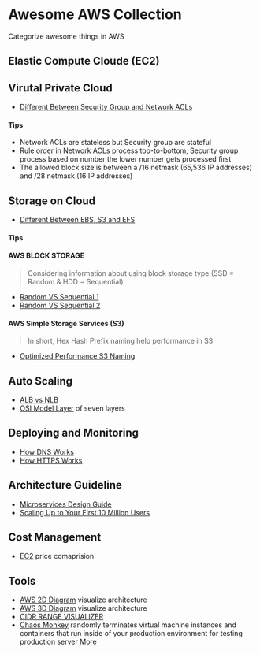 # Awesome AWS Collection
Categorize awesome things in AWS 

## Elastic Compute Cloude (EC2)

## Virutal Private Cloud
- [Different Between Security Group and Network ACLs](https://medium.com/awesome-aws/aws-difference-between-security-groups-and-network-acls-adc632ea29ae)
#### Tips
- Network ACLs are stateless but Security group are stateful
- Rule order in Network ACLs process top-to-bottom, Security group process based on number the lower number gets processed first
- The allowed block size is between a /16 netmask (65,536 IP addresses) and /28 netmask (16 IP addresses)

## Storage on Cloud
- [Different Between EBS, S3 and EFS](https://dzone.com/articles/confused-by-aws-storage-options-s3-ebs-amp-efs-explained)
#### Tips
#### AWS BLOCK STORAGE

>Considering information about using block storage type (SSD = Random & HDD = Sequential)

- [Random VS Sequential 1](https://stackoverflow.com/questions/27180409/what-is-a-sequential-write-and-what-is-random-write?noredirect=1&lq=1)
- [Random VS Sequential 2](https://insightsblog.violinsystems.com/blog/understanding-io-random-vs-sequential)
#### AWS Simple Storage Services (S3)
> In short, Hex Hash Prefix naming help performance in S3 
- [Optimized Performance S3 Naming](https://btuanexpress.net/optimized-performance-s3-naming/)

## Auto Scaling
- [ALB vs NLB](https://medium.com/containers-on-aws/using-aws-application-load-balancer-and-network-load-balancer-with-ec2-container-service-d0cb0b1d5ae5)
- [OSI Model Layer](https://medium.com/@madhavbahl10/osi-model-layers-explained-ee1d43058c1f) of seven layers

## Deploying and Monitoring
- [How DNS Works](https://howdns.works/)
- [How HTTPS Works](https://howhttps.works/)

## Architecture Guideline
- [Microservices Design Guide](https://medium.com/platform-engineer/microservices-design-guide-eca0b799a7e8)
- [Scaling Up to Your First 10 Million Users](https://www.youtube.com/watch?v=Ma3xWDXTxRg)

## Cost Management
- [EC2](https://www.ec2instances.info/) price comaprision

## Tools
- [AWS 2D Diagram](https://www.draw.io) visualize architecture
- [AWS 3D Diagram](https://cloudcraft.co) visualize architecture
- [CIDR RANGE VISUALIZER](http://cidr.xyz/) 
- [Chaos Monkey](https://github.com/Netflix/chaosmonkey) randomly terminates virtual machine instances and containers that run inside of your production environment for testing production server [More](https://medium.com/netflix-techblog/the-netflix-simian-army-16e57fbab116) 
